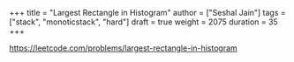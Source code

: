 +++
title = "Largest Rectangle in Histogram"
author = ["Seshal Jain"]
tags = ["stack", "monoticstack", "hard"]
draft = true
weight = 2075
duration = 35
+++

<https://leetcode.com/problems/largest-rectangle-in-histogram>

